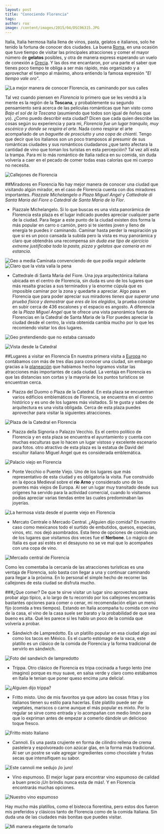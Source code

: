```yaml
---
layout: post
title: "Conociendo Florencia"
tags: 
author: rox
image: /content/images/2015/04/DSC06315.JPG
---
```

Italia, Italia hermosa Italia llena de vinos, pasta, gelatos e italianos, solo he tenido la fortuna de conocer dos ciudades. La buena [Roma](/roma/), en una ocasión que tuve tiempo de visitar las principales atracciones y comer el mayor número de **gelatos** posibles, y otra de manera express esperando un vuelo de conexión a [Grecia](/tag/grecia/). Y las dos me encantaron, por una parte el saber que tienes poco tiempo te obliga a ser más rápido, más organizado y a aprovechar el tiempo al máximo, ahora entiendo la famosa expresión *"El tiempo vale oro"*.

![La mejor manera de conocer Florencia, es caminando por sus calles](/content/images/2015/04/DSC06377.JPG)

Tal vez cuando piensen en *Florencia* lo primero que se les vendrá a la mente es la región de la **Toscana**, y probablemente su segundo pensamiento será acerca de las películas románticas que han visto como *Bajo el sol de la Toscana* (asumiendo que todos son igual de ñoños que yo). ¿Como puedo describir esta ciudad? Dicen que cada quien describe las cosas según su experiencia y para mi, *Florencia fue un lugar tranquilo, muy escénico y donde se respira el arte*. Nada como respirar el arte acompañado de un *baguette de prosciutto y una copa de chianti*. Tengo que decir que los italianos son un poco tramposos al presumir de sus románticas ciudades y sus románticos ciudadanos ¿que tanto afectara la cantidad de vino que toman los turistas en esta percepción? Tal vez allí esta la trampa. Para mi lo más romántico de Italia radica en su comida, sin duda volvería a caer en el pecado de comer todas esas calorías que mi cuerpo no necesita.

![Callejones de Florencia](/content/images/2015/04/DSC06330.JPG)

##Miradores en Florencia
No hay mejor manera de conocer una ciudad que visitando algún mirador, en el caso de Florencia cuenta con dos miradores importantes. *Piazzale Michelangelo o Plaza Miguel Angel* y *Cattedrale di Santa Maria del Fiore o Catedral de Santa Maria de la Flor*.

* Piazzale Michelangelo. Si lo que buscas es una vista panorámica de Florencia esta plaza es el lugar indicado puedes apreciar cualquier parte de la ciudad. Para llegar a este punto de la ciudad existen dos forma la más popular en carro o camión, pero si te sientes joven y lleno de energía te puedes ir caminando.  Caminar hasta perder la respiración ya que si es un poco cansada la subida pero la vista es muy panorámica y claro que obtendrás una recompensa *sin duda ese tipo de ejercicio extreme justificaba toda la pasta, pizza y gelatos que comería en mi estancia*. 

![Geo a media Caminata convenciendo de que podía seguir adelante](/content/images/2015/04/DSC06296.JPG)
![Claro que la vista valía la pena](/content/images/2015/04/DSC06306.JPG)

* Cattedrale di Santa Maria del Fiore. Una joya arquitectónica italiana ubicada en el centro de Florencia, sin duda es uno de los lugares que más resalta gracias a sus terminados y la enorme cúpula que es imposible caminar por la zona y quedarte a apreciar. Algo pasa en Florencia que para poder apreciar sus miradores *tienes que superar una prueba física y demostrar que eres de los elegidos*, la prueba consiste en subir cerca de 436 escalones y el espacio es angosto. A diferencia de la *Plaza Miguel Angel* que te ofrece una vista panorámica fuera de Florencias en la Catedral de Santa Maria de la Flor puedes apreciar la ciudad desde el centro, la vista obtenida cambia mucho por lo que les recomiendo visitar los dos lugares.

![Geo pretendiendo que no estaba cansado](/content/images/2015/04/DSC06588.JPG)

![Vista desde la Catedral](/content/images/2015/04/DSC06556.JPG)

##Lugares a visitar en Florencia
En nuestra primera visita a [Europa](/tag/europa/) no contábamos con más de tres días para conocer una ciudad, sin embargo gracias a la [planeación](/tag/planes/) que habíamos hecho logramos visitar las atracciones más importantes de cada ciudad. La ventaja en Florencia es que las distancias son cortas y la mayoría de los puntos turísticos se encuentran cerca.

* Piazza del Duomo o Plaza de la Catedral. En esta plaza se encuentran varios edificios emblemáticos de Florencia, se encuentra en el centro histórico y es uno de los lugares más visitados. Si te gusta y sabes de arquitectura es una visita obligada. Cerca de esta plaza puedes aprovechar para visitar la siguientes atracciones. 

![Plaza de la Catedral en Florencia](/content/images/2015/04/DSC06371--1-.JPG)

* Piazza della Signoria o  Palazzo Vecchio. Es el centro político de Florencia y en esta plaza se encuentra el ayuntamiento y cuenta con muchas esculturas que lo hacen un lugar vistoso y excelente escenario para fotos. otro atractivo de esta plaza es la estatua de David del escultor italiano Miguel Angel que es considerada emblemática.

![Palacio viejo en Florencia](/content/images/2015/04/DSC06449.JPG)

* Ponte Vecchio o Puente Viejo. Uno de los lugares que más representativo de esta ciudad y es obligatoria la visita. Fue construido en la época Medieval sobre el **río Arno** y considerado uno de los puentes más viejos de Europa. Al ser un lugar muy transitado desde sus orígenes ha servido para la actividad comercial, cuando lo visitamos podías apreciar varias tiendas entre las cuales predominaban las joyerías.

![La hermosa vista desde el puente viejo en Florencia](/content/images/2015/04/DSC06466.JPG)

* Mercato Centrale o Mercado Central. ¿Alguien dijo comida? En nuestro caso como mexicanos todo el surtido de embutidos, quesos, especias, vinos, etc. nos dejó asombrados. Esta lleno de opciones de comida uno de los lugares que visitamos dos veces fue el **Nerbone**. Lo mágico de Italia es que así estés en el desayuno no se ve mal que lo acompañes con una copa de vino.

![Mercado central de Florencia](/content/images/2015/04/DSC06254.JPG)

Como les comentaba la cercanía de las atracciones turísticas es una ventaja de Florencia, solo basta con llegar a una y continuar caminando para llegar a la próxima. En lo personal el simple hecho de recorrer las callejones de esta ciudad se disfruta mucho.

###¿Que comer?
De que te sirve visitar un lugar sino aprovechas para probar algo típico, a lo largo de tu recorrido por los callejones encontrarás bastantes opciones para comer o cenar, mi recomendación elijan un menú fijo (comida a tres tiempos). Estando en Italia acompaña tu comida con vino de la casa, el vino de la casa suele ser barato y la probabilidad de que sea bueno es alta. Qué les parece si les hablo un poco de la comida que volvería a probar.

 * Sándwich de Lampredotto. Es un platillo popular en esa ciudad algo así como los tacos en México. Es el cuarto estómago de la vaca, este platillo es un clásico de la comida de Florencia y la forma tradicional de servirlo en sándwich.

![Foto del sandwich de lampredotto](/content/images/2015/04/IMG139.jpg)

* Trippa. Otro clásico de Florencia es tripa cocinada a fuego lento (me imagino) porque es muy suave, en salsa verde y claro como estábamos en Italia le tenian que poner queso encima ¡una delicia!.

![¿Alguien dijo trippa?](/content/images/2015/04/IMG140.jpg)

* Fritto misto. Uno de mis favoritos ya que adoro las cosas fritas y los italianos tienen su estilo para hacerlas. Este platillo puede ser de vegetales, mariscos o carne aunque el más popular es mixto. Por lo regular se sirve como entrada y lo acompañan con medio limón para que lo expriman antes de empezar a comerlo dándole un delicioso toque fresco.

![Fritto misto Italiano](/content/images/2015/04/IMG158.jpg)

* Cannoli. Es una pasta crujiente en forma de cilindro rellena de crema pastelera y espolvoreado con azúcar glas,  en la forma más tradicional. Al ser un postre se vale agregar ingredientes como chocolate y frutas secas que intensifiquen su sabor.

![Este cannoli me sedujo ¡lo juro!](/content/images/2015/04/IMG153.jpg)

* Vino espumoso. El mejor lugar para encontrar vino espumoso de calidad a buen precio ¡Un brindis nunca esta de más!. Y en Florencia encontrarás muchas opciones.

![Nuestro vino espumoso](/content/images/2015/04/IMG162.jpg)

Hay mucho más platillos, como el bistecca fiorentina, pero estos dos fueron mis preferidos y clásicos tanto de Florencia como de la comida Italiana. Sin duda una de las ciudades más bonitas que puedes visitar.

![Mi manera elegante de tomarlo](/content/images/2015/04/DSC06420.JPG)